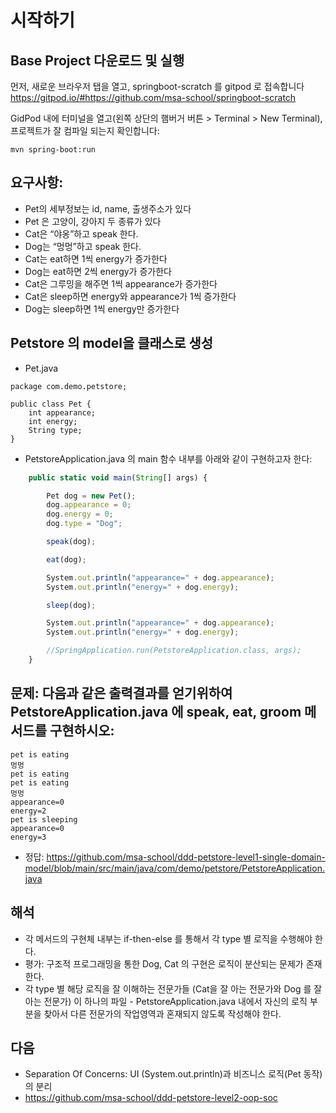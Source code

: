 # 시작하기

## Base Project 다운로드 및 실행
먼저, 새로운 브라우저 탭을 열고, springboot-scratch 를 gitpod 로 접속합니다
https://gitpod.io/#https://github.com/msa-school/springboot-scratch

GidPod 내에 터미널을 열고(왼쪽 상단의 햄버거 버튼 > Terminal > New Terminal), 프로젝트가 잘 컴파일 되는지 확인합니다:
```
mvn spring-boot:run
```


## 요구사항:
- Pet의 세부정보는 id, name, 출생주소가 있다
- Pet 은 고양이, 강아지 두 종류가 있다
- Cat은 “야옹”하고 speak 한다.
- Dog는 “멍멍”하고 speak 한다.
- Cat는 eat하면 1씩 energy가 증가한다
- Dog는 eat하면 2씩 energy가 증가한다
- Cat은 그루밍을 해주면 1씩 appearance가 증가한다
- Cat은 sleep하면 energy와 appearance가 1씩 증가한다
- Dog는 sleep하면 1씩 energy만 증가한다


## Petstore 의 model을 클래스로 생성
- Pet.java
```
package com.demo.petstore;

public class Pet {
    int appearance;
    int energy;
    String type;
}
```

- PetstoreApplication.java 의 main 함수 내부를 아래와 같이 구현하고자 한다:
```javascript
	public static void main(String[] args) {

		Pet dog = new Pet();
		dog.appearance = 0;
		dog.energy = 0;
		dog.type = "Dog";

		speak(dog);

		eat(dog);

		System.out.println("appearance=" + dog.appearance);
		System.out.println("energy=" + dog.energy);

		sleep(dog);

		System.out.println("appearance=" + dog.appearance);
		System.out.println("energy=" + dog.energy);

		//SpringApplication.run(PetstoreApplication.class, args);
	}
```

## 문제: 다음과 같은 출력결과를 얻기위하여 PetstoreApplication.java 에 speak, eat, groom 메서드를 구현하시오:
```
pet is eating
멍멍
pet is eating
pet is eating
멍멍
appearance=0
energy=2
pet is sleeping
appearance=0
energy=3
```
- 정답: https://github.com/msa-school/ddd-petstore-level1-single-domain-model/blob/main/src/main/java/com/demo/petstore/PetstoreApplication.java

## 해석
- 각 메서드의 구현체 내부는 if-then-else 를 통해서 각 type 별 로직을 수행해야 한다.
- 평가: 구조적 프로그래밍을 통한 Dog, Cat 의 구현은 로직이 분산되는 문제가 존재한다. 
- 각 type 별 해당 로직을 잘 이해하는 전문가들 (Cat을 잘 아는 전문가와 Dog 를 잘 아는 전문가) 이 하나의 파일 - PetstoreApplication.java 내에서 자신의 로직 부분을 찾아서 다른 전문가의 작업영역과 혼재되지 않도록 작성해야 한다. 

## 다음
- Separation Of Concerns: UI (System.out.println)과 비즈니스 로직(Pet 동작)의 분리
- https://github.com/msa-school/ddd-petstore-level2-oop-soc

